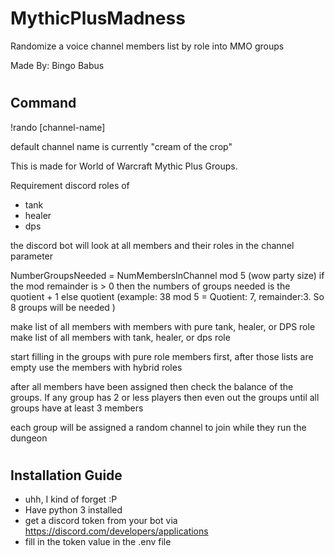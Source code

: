 # MythicPlusMadness
Randomize a voice channel members list by role into MMO groups

Made By: Bingo Babus

#
## Command
!rando [channel-name] 

default channel name is currently "cream of the crop"

This is made for World of Warcraft Mythic Plus Groups. 

Requirement 
discord roles of 
 - tank
 - healer
 - dps
 
the discord bot will look at all members and their roles in the channel parameter

NumberGroupsNeeded = NumMembersInChannel mod 5 (wow party size) 
if the mod remainder is > 0 
  then the numbers of groups needed is the quotient + 1
else
  quotient
 (example: 38 mod 5 = Quotient: 7, remainder:3. So 8 groups will be needed )
 
  
make list of all members with members with pure tank, healer, or DPS role
make list of all members with tank, healer, or dps role
 
start filling in the groups with pure role members first, after those lists are empty use the members with hybrid roles

after all members have been assigned then check the balance of the groups. If any group has 2 or less players then even out the groups until all groups have at least 3 members

each group will be assigned a random channel to join while they run the dungeon

#
## Installation Guide

- uhh, I kind of forget :P 
- Have python 3 installed
- get a discord token from your bot via https://discord.com/developers/applications
- fill in the token value in the .env file

